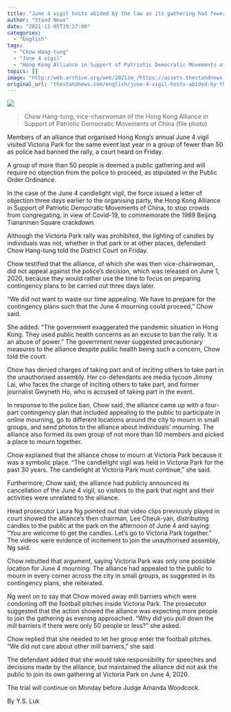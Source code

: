 ```yaml
---
title: "June 4 vigil hosts abided by the law as its gathering had fewer than 50 people, says organiser"
author: "Stand News"
date: "2021-11-05T19:27:00"
categories:
  - "English"
tags:
  - "Chow Hang-tung"
  - "June 4 vigil"
  - "Hong Kong Alliance in Support of Patriotic Democratic Movements of China"
topics: []
image: "http://web.archive.org/web/2021im_/https://assets.thestandnews.com/media/photos/0154028636754763252346354674578.png"
original_url: "thestandnews.com/english/june-4-vigil-hosts-abided-by-the-law-as-its-gathering-had-fewer-than-50-people-says-organiser"
---
```

![](http://web.archive.org/web/2021im_/https://assets.thestandnews.com/media/photos/0154028636754763252346354674578.png)
> Chow Hang-tung, vice-chairwoman of the Hong Kong Alliance in Support of Patriotic Democratic Movements of China (file photo)

Members of an alliance that organised Hong Kong’s annual June 4 vigil visited Victoria Park for the same event last year in a group of fewer than 50 as police had banned the rally, a court heard on Friday.

A group of more than 50 people is deemed a public gathering and will require no objection from the police to proceed, as stipulated in the Public Order Ordinance.

In the case of the June 4 candlelight vigil, the force issued a letter of objection three days earlier to the organising party, the Hong Kong Alliance in Support of Patriotic Democratic Movements of China, to stop crowds from congregating, in view of Covid-19, to commemorate the 1989 Beijing Tiananmen Square crackdown.

Although the Victoria Park rally was prohibited, the lighting of candles by individuals was not, whether in that park or at other places, defendant Chow Hang-tung told the District Court on Friday.

Chow testified that the alliance, of which she was then vice-chairwoman, did not appeal against the police’s decision, which was released on June 1, 2020, because they would rather use the time to focus on preparing contingency plans to be carried out three days later.

“We did not want to waste our time appealing. We have to prepare for the contingency plans such that the June 4 mourning could proceed,” Chow said.

She added: “The government exaggerated the pandemic situation in Hong Kong. They used public health concerns as an excuse to ban the rally. It is an abuse of power.” The government never suggested precautionary measures to the alliance despite public health being such a concern, Chow told the court.

Chow has denied charges of taking part and of inciting others to take part in the unauthorised assembly. Her co-defendants are media tycoon Jimmy Lai, who faces the charge of inciting others to take part, and former journalist Gwyneth Ho, who is accused of taking part in the event.

In response to the police ban, Chow said, the alliance came up with a four-part contingency plan that included appealing to the public to participate in online mourning, go to different locations around the city to mourn in small groups, and send photos to the alliance about individuals’ mourning. The alliance also formed its own group of not more than 50 members and picked a place to mourn together.

Chow explained that the alliance chose to mourn at Victoria Park because it was a symbolic place. “The candlelight vigil was held in Victoria Park for the past 30 years. The candlelight at Victoria Park must continue,” she said.

Furthermore, Chow said, the alliance had publicly announced its cancellation of the June 4 vigil, so visitors to the park that night and their activities were unrelated to the alliance.

Head prosecutor Laura Ng pointed out that video clips previously played in court showed the alliance’s then chairman, Lee Cheuk-yan, distributing candles to the public at the park on the afternoon of June 4 and saying: “You are welcome to get the candles. Let’s go to Victoria Park together.” The videos were evidence of incitement to join the unauthorised assembly, Ng said.

Chow rebutted that argument, saying Victoria Park was only one possible location for June 4 mourning. The alliance had appealed to the public to mourn in every corner across the city in small groups, as suggested in its contingency plans, she reiterated.

Ng went on to say that Chow moved away mill barriers which were condoning off the football pitches inside Victoria Park. The prosecutor suggested that the action showed the alliance was expecting more people to join the gathering as evening approached. “Why did you pull down the mill barriers if there were only 50 people or less?” she asked.

Chow replied that she needed to let her group enter the football pitches. “We did not care about other mill barriers,” she said.

The defendant added that she would take responsibility for speeches and decisions made by the alliance, but maintained the alliance did not ask the public to join its own gathering at Victoria Park on June 4, 2020.

The trial will continue on Monday before Judge Amanda Woodcock.

By Y.S. Luk